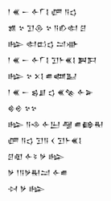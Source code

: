 <div class='block'>
<div class='line'>𒁹 𒌍 𒀸 𒅆𒇲𒋙 𒂇 𒀀𒌓</div>
<div class='line'>𒂙 𒆳 𒋛𒁲 𒆳 𒀀𒁓𒊕 𒆪</div>
<div class='line'>𒈗 𒊕𒆗𒌓 𒁺𒀝</div>
<div class='line'>𒁹 𒌍 𒀸 𒅆𒇲𒋙 𒋛𒈨𒌍𒋙 𒀉𒁕</div>
<div class='line'>𒈗 𒆳 𒉽𒋙 𒌑𒅘𒆏</div>
<div class='line'>𒁹 𒌍 𒀸 𒌗𒋗 𒌓 𒌍𒆚 𒅆𒅕</div>
<div class='line'>𒄵𒄴 𒆳𒆳</div>
<div class='line'>𒈗 𒀀𒈾 𒅆𒌨 𒆷 𒌑𒂵𒊑</div>
<div class='line'>𒂇 𒀀𒌓 𒋛𒀀 𒌋 𒋛𒈨𒌍𒋙</div>
<div class='line'>𒆪𒊏 𒅆𒂟 𒃻 𒈗</div>
<div class='line'>𒃻 𒁹𒀀𒃻𒊑𒁺 𒅆𒌑</div>
<div class='line'>𒀴 𒃻 𒈗</div>
</div>